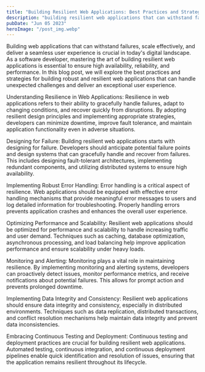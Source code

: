 ```yaml
---
title: "Building Resilient Web Applications: Best Practices and Strategies"
description: "building resilient web applications that can withstand failures, scale effortlessly, and deliver an exceptional user experience with these best practices and strategies..."
pubDate: "Jun 05 2023"
heroImage: "/post_img.webp"
---
```

Building web applications that can withstand failures, scale effectively, and deliver a seamless user experience is crucial in today's digital landscape. As a software developer, mastering the art of building resilient web applications is essential to ensure high availability, reliability, and performance. In this blog post, we will explore the best practices and strategies for building robust and resilient web applications that can handle unexpected challenges and deliver an exceptional user experience.

Understanding Resilience in Web Applications:
Resilience in web applications refers to their ability to gracefully handle failures, adapt to changing conditions, and recover quickly from disruptions. By adopting resilient design principles and implementing appropriate strategies, developers can minimize downtime, improve fault tolerance, and maintain application functionality even in adverse situations.

Designing for Failure:
Building resilient web applications starts with designing for failure. Developers should anticipate potential failure points and design systems that can gracefully handle and recover from failures. This includes designing fault-tolerant architectures, implementing redundant components, and utilizing distributed systems to ensure high availability.

Implementing Robust Error Handling:
Error handling is a critical aspect of resilience. Web applications should be equipped with effective error handling mechanisms that provide meaningful error messages to users and log detailed information for troubleshooting. Properly handling errors prevents application crashes and enhances the overall user experience.

Optimizing Performance and Scalability:
Resilient web applications should be optimized for performance and scalability to handle increasing traffic and user demand. Techniques such as caching, database optimization, asynchronous processing, and load balancing help improve application performance and ensure scalability under heavy loads.

Monitoring and Alerting:
Monitoring plays a vital role in maintaining resilience. By implementing monitoring and alerting systems, developers can proactively detect issues, monitor performance metrics, and receive notifications about potential failures. This allows for prompt action and prevents prolonged downtime.

Implementing Data Integrity and Consistency:
Resilient web applications should ensure data integrity and consistency, especially in distributed environments. Techniques such as data replication, distributed transactions, and conflict resolution mechanisms help maintain data integrity and prevent data inconsistencies.

Embracing Continuous Testing and Deployment:
Continuous testing and deployment practices are crucial for building resilient web applications. Automated testing, continuous integration, and continuous deployment pipelines enable quick identification and resolution of issues, ensuring that the application remains resilient throughout its lifecycle.